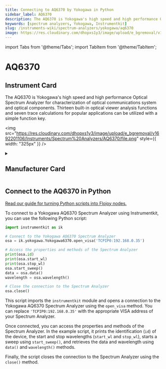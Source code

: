```yaml
---
title: Connecting to AQ6370 by Yokogawa in Python
sidebar_label: AQ6370
description: The AQ6370 is Yokogawa's high speed and high performance Optical Spectrum Analyzer for characterization of optical communications system and optical components. Thirteen built-in optical viewer analysis functions and seven trace calculations for popular applications can be utilized with a simple function key.
keywords: [spectrum analyzers, Yokogawa, Instrumentkit]
slug: /instruments-wiki/spectrum-analyzers/yokogawa/aq6370
image: https://res.cloudinary.com/dhopxs1y3/image/upload/e_bgremoval/v1692201106/Instruments/Spectrum%20Analyzers/AQ6370/file.png
---
```


import Tabs from '@theme/Tabs';
import TabItem from '@theme/TabItem';

# AQ6370

## Instrument Card

<div className="flex">

<div>

The AQ6370 is Yokogawa's high speed and high performance Optical Spectrum Analyzer for characterization of optical communications system and optical components. Thirteen built-in optical viewer analysis functions and seven trace calculations for popular applications can be utilized with a simple function key.

</div>

<img src="https://res.cloudinary.com/dhopxs1y3/image/upload/e_bgremoval/v1692201106/Instruments/Spectrum%20Analyzers/AQ6370/file.png" style={{ width: "325px" }} />

</div>

<details>
<summary><h2>Manufacturer Card</h2></summary>

<img src="https://res.cloudinary.com/dhopxs1y3/image/upload/e_bgremoval/v1692125993/Instruments/Vendor%20Logos/Yokogawa.png" style={{ width: "100%", objectFit: "cover" }} />

Yokogawa is a leading provider of Industrial Automation and Test and Measurement solutions. Combining superior technology with engineering services, project management, and maintenance, Yokogawa delivers field proven operational efficiency, safety, quality, and reliability. <a href="https://www.yokogawa.com/">Website</a>.

<ul>
  <li>Headquarters: Japan</li>
  <li>Yearly Revenue (millions, USD): 318.0</li>
</ul>
</details>

## Connect to the AQ6370 in Python

[Read our guide for turning Python scripts into Flojoy nodes.](https://docs.flojoy.ai/custom-nodes/creating-custom-node/)


<Tabs>
<TabItem value="Instrumentkit" label="Instrumentkit">

To connect to a Yokogawa AQ6370 Spectrum Analyzer using Instrumentkit, you can use the following Python script:

```python
import instrumentkit as ik

# Connect to the Yokogawa AQ6370 Spectrum Analyzer
osa = ik.yokogawa.Yokogawa6370.open_visa('TCPIP0:192.168.0.35')

# Access the properties and methods of the Spectrum Analyzer
print(osa.id)
print(osa.start_wl)
print(osa.stop_wl)
osa.start_sweep()
data = osa.data()
wavelength = osa.wavelength()

# Close the connection to the Spectrum Analyzer
osa.close()
```

This script imports the `instrumentkit` module and opens a connection to the Yokogawa AQ6370 Spectrum Analyzer using the `open_visa` method. You can replace `'TCPIP0:192.168.0.35'` with the appropriate VISA address of your Spectrum Analyzer.

Once connected, you can access the properties and methods of the Spectrum Analyzer. In the example script, it prints the identification (`id`) of the device, the start and stop wavelengths (`start_wl` and `stop_wl`), starts a sweep using `start_sweep()`, and retrieves the data and wavelength using `data()` and `wavelength()` methods.

Finally, the script closes the connection to the Spectrum Analyzer using the `close()` method.

</TabItem>
</Tabs>
